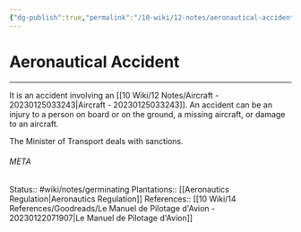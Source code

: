 ```yaml
---
{"dg-publish":true,"permalink":"/10-wiki/12-notes/aeronautical-accident-20230123022923/"}
---
```


# Aeronautical Accident
---
It is an accident involving an [[10 Wiki/12 Notes/Aircraft - 20230125033243\|Aircraft - 20230125033243]]. An accident can be an injury to a person on board or on the ground, a missing aircraft, or damage to an aircraft.

The Minister of Transport deals with sanctions.




###### META
Status:: #wiki/notes/germinating 
Plantations:: [[Aeronautics Regulation\|Aeronautics Regulation]]
References:: [[10 Wiki/14 References/Goodreads/Le Manuel de Pilotage d'Avion - 20230122071907\|Le Manuel de Pilotage d'Avion]]
